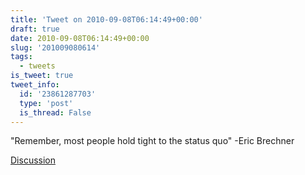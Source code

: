 ```yaml
---
title: 'Tweet on 2010-09-08T06:14:49+00:00'
draft: true
date: 2010-09-08T06:14:49+00:00
slug: '201009080614'
tags:
  - tweets
is_tweet: true
tweet_info:
  id: '23861287703'
  type: 'post'
  is_thread: False
---
```




"Remember, most people hold tight to the status quo" -Eric Brechner

[Discussion](https://x.com/sytelus/status/23861287703)
